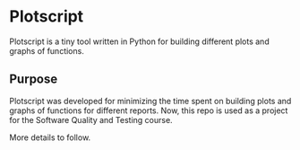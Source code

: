 # Plotscript

Plotscript is a tiny tool written in Python for building different plots and graphs of functions.

## Purpose 

Plotscript was developed for minimizing the time spent on building plots and graphs of functions for different reports. Now, this repo is used as a project for the Software Quality and Testing course.

More details to follow.
